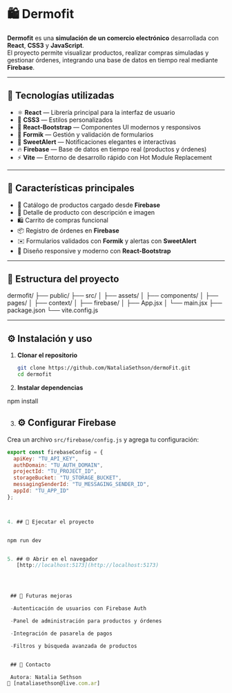 # 🛍️ Dermofit

**Dermofit** es una **simulación de un comercio electrónico** desarrollada con **React**, **CSS3** y **JavaScript**.  
El proyecto permite visualizar productos, realizar compras simuladas y gestionar órdenes, integrando una base de datos en tiempo real mediante **Firebase**.

---

## 🚀 Tecnologías utilizadas

- ⚛️ **React** — Librería principal para la interfaz de usuario  
- 💅 **CSS3** — Estilos personalizados  
- 🧱 **React-Bootstrap** — Componentes UI modernos y responsivos  
- 📝 **Formik** — Gestión y validación de formularios  
- 🔔 **SweetAlert** — Notificaciones elegantes e interactivas  
- 🔥 **Firebase** — Base de datos en tiempo real (productos y órdenes)  
- ⚡ **Vite** — Entorno de desarrollo rápido con Hot Module Replacement  

---

## 📸 Características principales

- 🛒 Catálogo de productos cargado desde **Firebase**  
- 🧾 Detalle de producto con descripción e imagen  
- 🛍️ Carrito de compras funcional  
- 📦 Registro de órdenes en **Firebase**  
- ✉️ Formularios validados con **Formik** y alertas con **SweetAlert**  
- 🎨 Diseño responsive y moderno con **React-Bootstrap**

---

## 📂 Estructura del proyecto

dermofit/
├── public/
├── src/
│ ├── assets/
│ ├── components/
│ ├── pages/
│ ├── context/
│ ├── firebase/
│ ├── App.jsx
│ └── main.jsx
├── package.json
└── vite.config.js


---

## ⚙️ Instalación y uso

1. **Clonar el repositorio**
   ```bash
   git clone https://github.com/NataliaSethson/dermoFit.git
   cd dermofit


2. **Instalar dependencias**

npm install

3. ## ⚙️ Configurar Firebase

Crea un archivo `src/firebase/config.js` y agrega tu configuración:

```javascript
export const firebaseConfig = {
  apiKey: "TU_API_KEY",
  authDomain: "TU_AUTH_DOMAIN",
  projectId: "TU_PROJECT_ID",
  storageBucket: "TU_STORAGE_BUCKET",
  messagingSenderId: "TU_MESSAGING_SENDER_ID",
  appId: "TU_APP_ID"
};



4. ## 🚀 Ejecutar el proyecto


npm run dev


5. ## 🌐 Abrir en el navegador 
   [http://localhost:5173](http://localhost:5173)




 ## 🧠 Futuras mejoras

 -Autenticación de usuarios con Firebase Auth

 -Panel de administración para productos y órdenes

 -Integración de pasarela de pagos

 -Filtros y búsqueda avanzada de productos


 ## 💌 Contacto

 Autora: Natalia Sethson
📧 [nataliasethson@live.com.ar]




